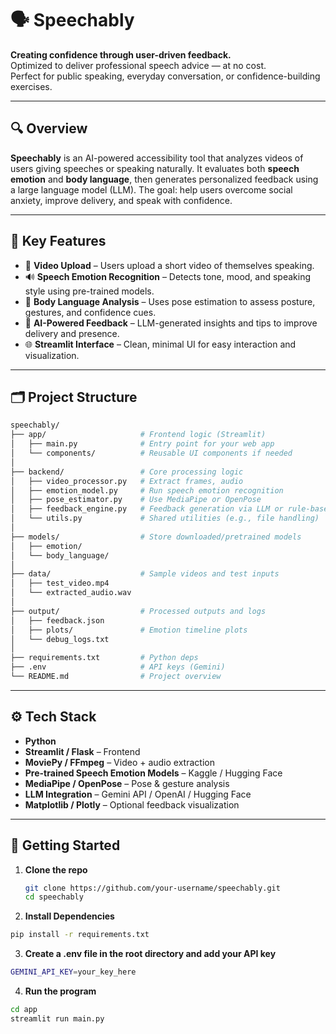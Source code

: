 # 🗣️ Speechably

**Creating confidence through user-driven feedback.**  
Optimized to deliver professional speech advice — at no cost.  
Perfect for public speaking, everyday conversation, or confidence-building exercises.

---

## 🔍 Overview

**Speechably** is an AI-powered accessibility tool that analyzes videos of users giving speeches or speaking naturally. It evaluates both **speech emotion** and **body language**, then generates personalized feedback using a large language model (LLM). The goal: help users overcome social anxiety, improve delivery, and speak with confidence.

---

## 🎯 Key Features

- 🎥 **Video Upload** – Users upload a short video of themselves speaking.
- 🔊 **Speech Emotion Recognition** – Detects tone, mood, and speaking style using pre-trained models.
- 💃 **Body Language Analysis** – Uses pose estimation to assess posture, gestures, and confidence cues.
- 🧠 **AI-Powered Feedback** – LLM-generated insights and tips to improve delivery and presence.
- 🌐 **Streamlit Interface** – Clean, minimal UI for easy interaction and visualization.

---

## 🗂️ Project Structure
```bash
speechably/
├── app/                     # Frontend logic (Streamlit)
│   ├── main.py              # Entry point for your web app
│   └── components/          # Reusable UI components if needed
│
├── backend/                 # Core processing logic
│   ├── video_processor.py   # Extract frames, audio
│   ├── emotion_model.py     # Run speech emotion recognition
│   ├── pose_estimator.py    # Use MediaPipe or OpenPose
│   ├── feedback_engine.py   # Feedback generation via LLM or rule-based
│   └── utils.py             # Shared utilities (e.g., file handling)
│
├── models/                  # Store downloaded/pretrained models
│   ├── emotion/             
│   └── body_language/
│
├── data/                    # Sample videos and test inputs
│   ├── test_video.mp4       
│   └── extracted_audio.wav
│
├── output/                  # Processed outputs and logs
│   ├── feedback.json        
│   ├── plots/               # Emotion timeline plots
│   └── debug_logs.txt
│
├── requirements.txt         # Python deps
├── .env                     # API keys (Gemini)
└── README.md                # Project overview
```


---

## ⚙️ Tech Stack

- **Python**
- **Streamlit / Flask** – Frontend
- **MoviePy / FFmpeg** – Video + audio extraction
- **Pre-trained Speech Emotion Models** – Kaggle / Hugging Face
- **MediaPipe / OpenPose** – Pose & gesture analysis
- **LLM Integration** – Gemini API / OpenAI / Hugging Face
- **Matplotlib / Plotly** – Optional feedback visualization

---

## 🚀 Getting Started

1. **Clone the repo**
   ```bash
   git clone https://github.com/your-username/speechably.git
   cd speechably

2. **Install Dependencies**
```bash
pip install -r requirements.txt
```

3. **Create a .env file in the root directory and add your API key**
```bash
GEMINI_API_KEY=your_key_here
```

4. **Run the program**
```bash
cd app
streamlit run main.py
```

